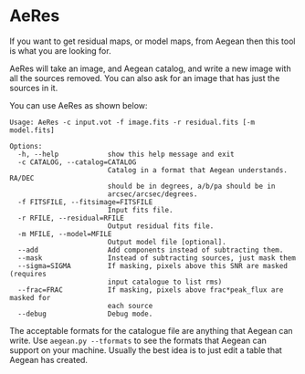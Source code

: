 # AeRes

If you want to get residual maps, or model maps, from Aegean then this tool is what you are looking for.

AeRes will take an image, and Aegean catalog, and write a new image with all the sources removed. You can also ask for an image that has just the sources in it.

You can use AeRes as shown below:

```
Usage: AeRes -c input.vot -f image.fits -r residual.fits [-m model.fits]

Options:
  -h, --help            show this help message and exit
  -c CATALOG, --catalog=CATALOG
                        Catalog in a format that Aegean understands. RA/DEC
                        should be in degrees, a/b/pa should be in
                        arcsec/arcsec/degrees.
  -f FITSFILE, --fitsimage=FITSFILE
                        Input fits file.
  -r RFILE, --residual=RFILE
                        Output residual fits file.
  -m MFILE, --model=MFILE
                        Output model file [optional].
  --add                 Add components instead of subtracting them.
  --mask                Instead of subtracting sources, just mask them
  --sigma=SIGMA         If masking, pixels above this SNR are masked (requires
                        input catalogue to list rms)
  --frac=FRAC           If masking, pixels above frac*peak_flux are masked for
                        each source
  --debug               Debug mode.
```

The acceptable formats for the catalogue file are anything that Aegean can write. Use `aegean.py --tformats` to see the formats that Aegean can support on your machine. Usually the best idea is to just edit a table that Aegean has created.